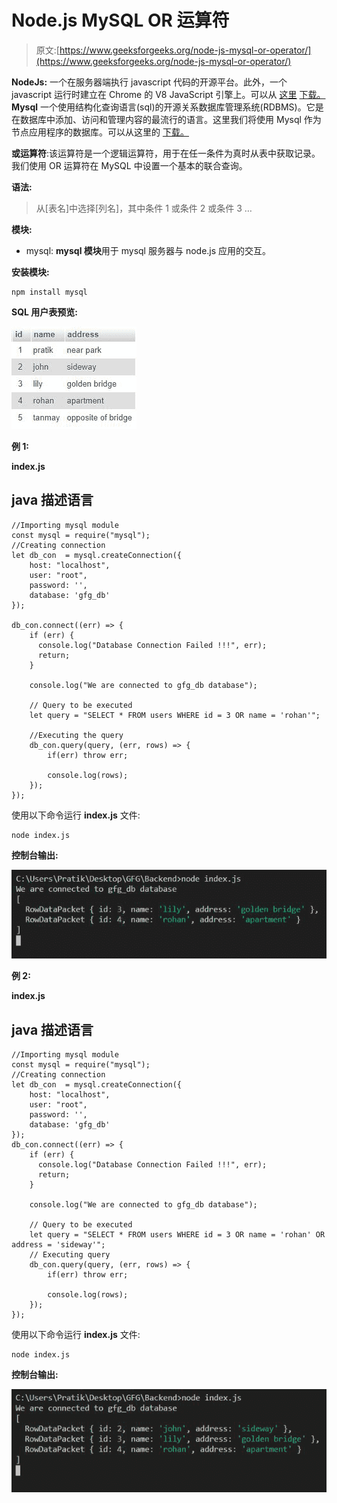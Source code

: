 # Node.js MySQL OR 运算符

> 原文:[https://www.geeksforgeeks.org/node-js-mysql-or-operator/](https://www.geeksforgeeks.org/node-js-mysql-or-operator/)

**NodeJs:** 一个在服务器端执行 javascript 代码的开源平台。此外，一个 javascript 运行时建立在 Chrome 的 V8 JavaScript 引擎上。可以从 [<u>这里</u>](https://nodejs.org/en/) <u>下载。</u> **Mysql** 一个使用结构化查询语言(sql)的开源关系数据库管理系统(RDBMS)。它是在数据库中添加、访问和管理内容的最流行的语言。这里我们将使用 Mysql 作为节点应用程序的数据库。可以从这里的 [<u>下载。</u>](https://dev.mysql.com/downloads/mysql/5.6.html)

**或运算符**:该运算符是一个逻辑运算符，用于在任一条件为真时从表中获取记录。我们使用 OR 运算符在 MySQL 中设置一个基本的联合查询。

**语法:**

> 从[表名]中选择[列名]，其中条件 1 或条件 2 或条件 3 …

**模块:**

*   mysql: **mysql 模块**用于 mysql 服务器与 node.js 应用的交互。

**安装模块:**

```
npm install mysql
```

**SQL 用户表预览:**

![](img/2906194e48380952dc29bf0987f0a2fd.png)

**例 1:**

**index.js**

## java 描述语言

```
//Importing mysql module
const mysql = require("mysql");
//Creating connection
let db_con  = mysql.createConnection({
    host: "localhost",
    user: "root",
    password: '',
    database: 'gfg_db'
});

db_con.connect((err) => {
    if (err) {
      console.log("Database Connection Failed !!!", err);
      return;
    }

    console.log("We are connected to gfg_db database");

    // Query to be executed
    let query = "SELECT * FROM users WHERE id = 3 OR name = 'rohan'";

    //Executing the query
    db_con.query(query, (err, rows) => {
        if(err) throw err;

        console.log(rows);
    });
});
```

使用以下命令运行 **index.js** 文件:

```
node index.js
```

**控制台输出:**

![](img/b2599469ebe976374a1694b86b9f6099.png)

**例 2:**

**index.js**

## java 描述语言

```
//Importing mysql module
const mysql = require("mysql");
//Creating connection
let db_con  = mysql.createConnection({
    host: "localhost",
    user: "root",
    password: '',
    database: 'gfg_db'
});
db_con.connect((err) => {
    if (err) {
      console.log("Database Connection Failed !!!", err);
      return;
    }

    console.log("We are connected to gfg_db database");

    // Query to be executed
    let query = "SELECT * FROM users WHERE id = 3 OR name = 'rohan' OR address = 'sideway'";
    // Executing query
    db_con.query(query, (err, rows) => {
        if(err) throw err;

        console.log(rows);
    });
});
```

使用以下命令运行 **index.js** 文件:

```
node index.js
```

**控制台输出:**

![](img/5df81d6649d3ba0b2fff8bf82e3d466e.png)